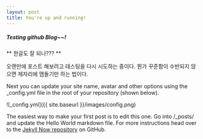 ```yaml
---
layout: post
title: You're up and running!
---
```


##### Testing github Blog~~!

** 한글도 잘 되나??? **

오랜만에 포스트 해보려고 테스팅을 다시 시도하는 중이다. 
뭔가 꾸준함이 수반되지 않으면 제자리에 맴돌기만 하는 법이다.

Next you can update your site name, avatar and other options using the _config.yml file in the root of your repository (shown below).

![_config.yml]({{ site.baseurl }}/images/config.png)

The easiest way to make your first post is to edit this one. Go into /_posts/ and update the Hello World markdown file. For more instructions head over to the [Jekyll Now repository](https://github.com/barryclark/jekyll-now) on GitHub.
